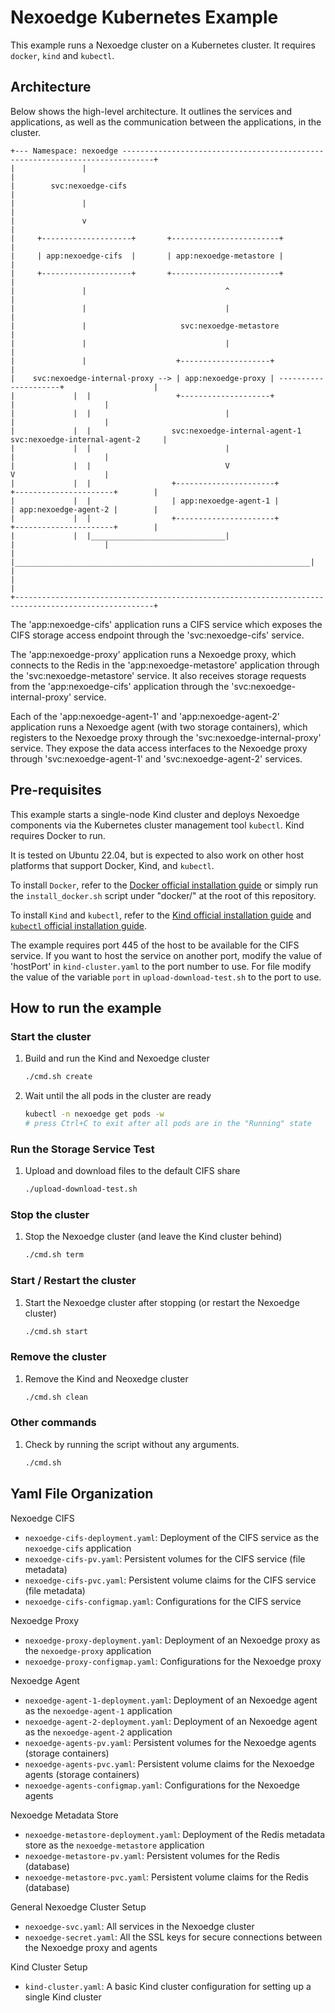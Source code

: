 # Nexoedge Kubernetes Example

This example runs a Nexoedge cluster on a Kubernetes cluster. It requires `docker`, `kind` and `kubectl`.


## Architecture

Below shows the high-level architecture. It outlines the services and applications, as well as the communication between the applications, in the cluster.

```
+--- Namespace: nexoedge -----------------------------------------------------------------------------+
|               |                                                                                     |
|        svc:nexoedge-cifs                                                                            |
|               |                                                                                     |
|               v                                                                                     |
|     +--------------------+       +------------------------+                                         |
|     | app:nexoedge-cifs  |       | app:nexoedge-metastore |                                         |
|     +--------------------+       +------------------------+                                         |
|               |                               ^                                                     |
|               |                               |                                                     |
|               |                     svc:nexoedge-metastore                                          |
|               |                               |                                                     |
|               |                    +--------------------+                                           |
|    svc:nexoedge-internal-proxy --> | app:nexoedge-proxy | ---------------------+                    |
|             |  |                   +--------------------+                      |                    |
|             |  |                              |                                |                    |
|             |  |                  svc:nexoedge-internal-agent-1   svc:nexoedge-internal-agent-2     |
|             |  |                              |                                |                    |
|             |  |                              V                                V                    |
|             |  |                  +----------------------+          +----------------------+        |
|             |  |                  | app:nexoedge-agent-1 |          | app:nexoedge-agent-2 |        |
|             |  |                  +----------------------+          +----------------------+        |
|             |  |______________________________|                                |                    |
|             |__________________________________________________________________|                    |
|                                                                                                     |
+-----------------------------------------------------------------------------------------------------+
```

The 'app:nexoedge-cifs' application runs a CIFS service which exposes the CIFS storage access endpoint through the 'svc:nexoedge-cifs' service.

The 'app:nexoedge-proxy' application runs a Nexoedge proxy, which connects to the Redis in the 'app:nexoedge-metastore' application through the 'svc:nexoedge-metastore' service. It also receives storage requests from the 'app:nexoedge-cifs' application through the 'svc:nexoedge-internal-proxy' service.

Each of the 'app:nexoedge-agent-1' and 'app:nexoedge-agent-2' application runs a Nexoedge agent (with two storage containers), which registers to the Nexoedge proxy through the 'svc:nexoedge-internal-proxy' service. They expose the data access interfaces to the Nexoedge proxy through 'svc:nexoedge-agent-1' and 'svc:nexoedge-agent-2' services.


## Pre-requisites

This example starts a single-node Kind cluster and deploys Nexoedge components via the Kubernetes cluster management tool `kubectl`. Kind requires Docker to run.

It is tested on Ubuntu 22.04, but is expected to also work on other host platforms that support Docker, Kind, and `kubectl`.

To install `Docker`, refer to the [Docker official installation guide](https://docs.docker.com/engine/install/) or simply run the `install_docker.sh` script under "docker/" at the root of this repository.

To install `Kind` and `kubectl`, refer to the [Kind official installation guide](https://kind.sigs.k8s.io/docs/user/quick-start/#installation) and [`kubectl` official installation guide](https://kubernetes.io/docs/tasks/tools/#kubectl).

The example requires port 445 of the host to be available for the CIFS service. If you want to host the service on another port, modify the value of 'hostPort' in `kind-cluster.yaml` to the port number to use. For file modify the value of the variable `port` in `upload-download-test.sh` to the port to use.


## How to run the example 

### Start the cluster

1. Build and run the Kind and Nexoedge cluster
   ```bash
   ./cmd.sh create
   ```

1. Wait until the all pods in the cluster are ready
   ```bash
   kubectl -n nexoedge get pods -w
   # press Ctrl+C to exit after all pods are in the "Running" state
   ```

### Run the Storage Service Test

1. Upload and download files to the default CIFS share
   ```bash
   ./upload-download-test.sh
   ```

### Stop the cluster

1. Stop the Nexoedge cluster (and leave the Kind cluster behind)
   ```bash
   ./cmd.sh term
   ```

### Start / Restart the cluster

1. Start the Nexoedge cluster after stopping (or restart the Nexoedge cluster)
   ```bash
   ./cmd.sh start
   ```

### Remove the cluster

1. Remove the Kind and Neoxedge cluster
   ```bash
   ./cmd.sh clean
   ```

### Other commands

1. Check by running the script without any arguments.
   ```bash
   ./cmd.sh
   ```


## Yaml File Organization

Nexoedge CIFS

- `nexoedge-cifs-deployment.yaml`: Deployment of the CIFS service as the `nexoedge-cifs` application
- `nexoedge-cifs-pv.yaml`: Persistent volumes for the CIFS service (file metadata)
- `nexoedge-cifs-pvc.yaml`: Persistent volume claims for the CIFS service (file metadata)
- `nexoedge-cifs-configmap.yaml`: Configurations for the CIFS service

Nexoedge Proxy

- `nexoedge-proxy-deployment.yaml`: Deployment of an Nexoedge proxy as the `nexoedge-proxy` application
- `nexoedge-proxy-configmap.yaml`: Configurations for the Nexoedge proxy


Nexoedge Agent

- `nexoedge-agent-1-deployment.yaml`: Deployment of an Nexoedge agent as the `nexoedge-agent-1` application
- `nexoedge-agent-2-deployment.yaml`: Deployment of an Nexoedge agent as the `nexoedge-agent-2` application
- `nexoedge-agents-pv.yaml`: Persistent volumes for the Nexoedge agents (storage containers)
- `nexoedge-agents-pvc.yaml`: Persistent volume claims for the Nexoedge agents (storage containers)
- `nexoedge-agents-configmap.yaml`: Configurations for the Nexoedge agents

Nexoedge Metadata Store

- `nexoedge-metastore-deployment.yaml`: Deployment of the Redis metadata store as the `nexoedge-metastore` application
- `nexoedge-metastore-pv.yaml`: Persistent volumes for the Redis (database)
- `nexoedge-metastore-pvc.yaml`: Persistent volume claims for the Redis (database)

General Nexoedge Cluster Setup

- `nexoedge-svc.yaml`: All services in the Nexoedge cluster
- `nexoedge-secret.yaml`: All the SSL keys for secure connections between the Nexoedge proxy and agents

Kind Cluster Setup

- `kind-cluster.yaml`: A basic Kind cluster configuration for setting up a single Kind cluster

